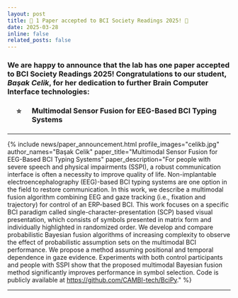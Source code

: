 ```yaml
---
layout: post
title: 🧠 1 Paper accepted to BCI Society Readings 2025! 🧠
date: 2025-03-28
inline: false
related_posts: false
---
```


<h3> We are happy to announce that the lab has one paper accepted to BCI Society Readings 2025! Congratulations to our student, <em>Başak Celik</em>, for her dedication to further Brain Computer Interface technologies: 
<br>
<ul style="list-style-type: none; padding-left: 20px;">
    <li style="position: relative; padding-left: 35px;">
        <span style="position: absolute; left: 0; top: 0;">⭐</span>
        <h4><strong>Multimodal Sensor Fusion for EEG-Based BCI Typing Systems</strong></h4>
    </li>
</ul>

</h3>

---

{% include news/paper_announcement.html
profile_images="celikb.jpg"
author_names="Başak Celik"
paper_title="Multimodal Sensor Fusion for EEG-Based BCI Typing Systems"
paper_description="For people with severe speech and physical impairments (SSPI), a robust communication interface is often a necessity to improve quality of life. Non-implantable electroencephalography (EEG)-based BCI typing systems are one option in the field to restore communication. In this work, we describe a multimodal fusion algorithm combining EEG and gaze tracking (i.e., fixation and trajectory) for control of an ERP-based BCI. This work focuses on a specific BCI paradigm called single-character-presentation (SCP) based visual presentation, which consists of symbols presented in matrix form and individually highlighted in randomized order. We develop and compare probabilistic Bayesian fusion algorithms of increasing complexity to observe the effect of probabilistic assumption sets on the multimodal BCI performance. We propose a method assuming positional and temporal dependence in gaze evidence. Experiments with both control participants and people with SSPI show that the proposed multimodal Bayesian fusion method significantly improves performance in symbol selection. Code is publicly available at https://github.com/CAMBI-tech/BciPy."
%}

---